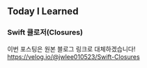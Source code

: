 ## Today I Learned
### Swift 클로저(Closures)

이번 포스팅은 원본 블로그 링크로 대체하겠습니다!   
https://velog.io/@jwlee010523/Swift-Closures
